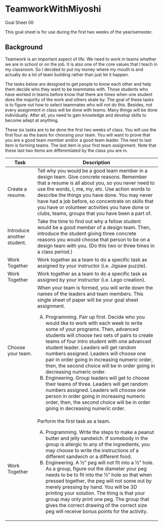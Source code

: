 # TeamworkWithMiyoshi

Goal Sheet 00

This goal sheet is for use during the first two weeks of the year/semester.

## Background

Teamwork is an important aspect of life.  We need to work in teams whether we are in school or on the job.  It is also one of the core values that I teach in my classroom.  So I decided to put my money where my mouth is and actually do a lot of team building rather than just let it happen.

The tasks below are designed to get people to know each other and help them decide who they want to be teammates with.  Those students who have worked in teams before know that there are times when one student does the majority of the work and others skate by.  The goal of these tasks is to figure out how to select teammates who will not do this.  Besides, not every assignment in class will be done with teams.  Many things will be done individually.  After all, you need to gain knowledge and develop skills to become adept at anything.

These six tasks are to be done the first two weeks of class.  You will use the first four as the basis for choosing your team.  You will want to prove that you are a good team member and/or a good team leader.  The next to last item is forming teams.  The last item is your first team assignment.  Note that these last two items are differentiated by the class you are in.

Task                       | Description
-------------------------- | -----------
Create a resume.           | Tell why you would be a good team member in a design team.  Give concrete reasons.  Remember that a resume is all about you, so you never need to use the words, I, me, my, etc.  Use action words to describe the things you have done.  You may never have had a job before, so concentrate on skills that you have or volunteer activities you have done or clubs, teams, groups that you have been a part of.
Introduce another student. | Take the time to find out why a fellow student would be a good member of a design team.  Then, introduce the student giving three concrete reasons you would choose that person to be on a design team with you.  (Do this two or three times in a class period.)
Work Together	             | Work together as a team to do a specific task as assigned by your instructor (i.e. Jigsaw puzzle).
Work Together	             | Work together as a team to do a specific task as assigned by your instructor (i.e. Lego creation).
Choose your team.          | When your team is formed, you will write down the names of the leaders and team members.  This single sheet of paper will be your goal sheet assignment.<ol type="A"><li>Programming.  Pair up first.  Decide who you would like to work with each week to write some of your programs.  Then, advanced students will choose two sets of pairs to create teams of four intro student with one advanced student leader.  Leaders will get random numbers assigned.  Leaders will choose one pair in order going in increasing numeric order, then, the second choice will be in order going in decreasing numeric order.</li><li>Engineering.  Group leaders will get to choose their teams of three.  Leaders will get random numbers assigned.  Leaders will choose one person in order going in increasing numeric order, then, the second choice will be in order going in decreasing numeric order.</li></ol>
Work Together              | Perform the first task as a team.  <ol type="A"><li>Programming.  Write the steps to make a peanut butter and jelly sandwich.  If somebody in the group is allergic to any of the ingredients, you may choose to write the instructions of a different sandwich or a different food.</li><li>Engineering.  A ½” peg will not fit into a ½” hole.  As a group, figure out the diameter your peg needs to be to fit into the ½” hole so that when pressed together, the peg will not some out by merely pressing by hand.  You will be 3D printing your solution.  The thing is that your group may only print one peg.  The group that gives the correct drawing of the correct size peg will receive bonus points for the activity.</li></ol>
